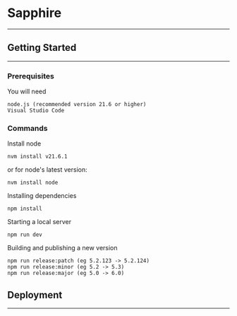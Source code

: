 # Sapphire

---

## Getting Started

---

### Prerequisites

You will need

```
node.js (recommended version 21.6 or higher)
Visual Studio Code
```

### Commands

Install node

```
nvm install v21.6.1
```
or for node's latest version:

```
nvm install node
```

Installing dependencies

```
npm install
```

Starting a local server

```
npm run dev
```

Building and publishing a new version

```
npm run release:patch (eg 5.2.123 -> 5.2.124)
npm run release:minor (eg 5.2 -> 5.3)
npm run release:major (eg 5.0 -> 6.0)
```

## Deployment

---
